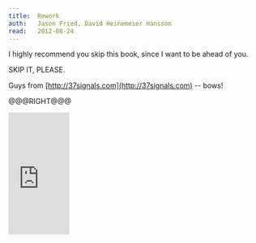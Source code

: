 ```yaml
---
title:	Rework
auth:	Jason Fried, David Heinemeier Hansson
read:	2012-08-24
---
```





I highly recommend you skip this book, since I want to be ahead of you.

SKIP IT, PLEASE.

Guys from
[http://37signals.com](http://37signals.com)
-- bows!

@@@RIGHT@@@


<iframe src="http://rcm.amazon.com/e/cm?lt1=_blank&bc1=FFFFFF&IS2=1&npa=1&bg1=FFFFFF&fc1=000000&lc1=FF0000&t=wojcadamkoszh-20&o=1&p=8&l=as4&m=amazon&f=ifr&ref=ss_til&asins=0307463745" style="width:120px;height:240px;" scrolling="no" marginwidth="0" marginheight="0" frameborder="0"></iframe>

